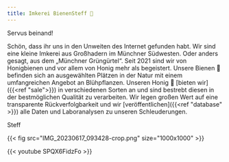 ```yaml
---
title: Imkerei BienenSteff 🐝
---
```


Servus beinand!

Schön, dass ihr uns in den Unweiten des Internet gefunden habt.
Wir sind eine kleine Imkerei aus Großhadern im Münchner Südwesten. Oder anders gesagt, aus dem „Münchner Grüngürtel“.
Seit 2021 sind wir von Honigbienen  und vor allem von Honig mehr als begeistert.
Unsere Bienen 🐝 befinden sich an ausgewählten Plätzen in der Natur mit einem umfangreichen Angebot an Blühpflanzen.
Unseren Honig 🍯 [bieten wir]({{<ref "sale">}}) in verschiedenen Sorten an und sind bestrebt diesen in der bestmöglichen Qualität zu verarbeiten.
Wir legen großen Wert auf eine transparente Rückverfolgbarkeit und wir [veröffentlichen]({{<ref "database" >}}) alle Daten und Laboranalysen zu unseren Schleuderungen.

Steff

{{< fig src="IMG_20230617_093428-crop.png" size="1000x1000" >}}

{{< youtube SPQX6FidzFo >}}

